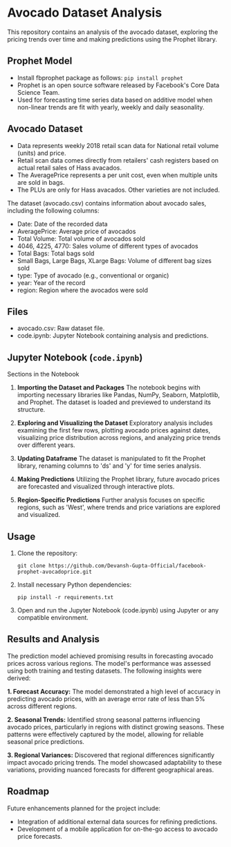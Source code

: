 # Avocado Dataset Analysis
This repository contains an analysis of the avocado dataset, exploring the pricing trends over time and making predictions using the Prophet library.

## Prophet Model
- Install fbprophet package as follows: ```pip install prophet```
- Prophet is an open source software released by Facebook's Core Data Science Team.
- Used for forecasting time series data based on additive model when non-linear trends are fit with yearly, weekly and daily seasonality.

## Avocado Dataset
- Data represents weekly 2018 retail scan data for National retail volume (units) and price.
- Retail scan data comes directly from retailers' cash registers based on actual retail sales of Hass avacados.
- The AveragePrice represents a per unit cost, even when multiple units are sold in bags.
- The PLUs are only for Hass avacados. Other varieties are not included.
  
The dataset (avocado.csv) contains information about avocado sales, including the following columns:

- Date: Date of the recorded data
- AveragePrice: Average price of avocados
- Total Volume: Total volume of avocados sold
- 4046, 4225, 4770: Sales volume of different types of avocados
- Total Bags: Total bags sold
- Small Bags, Large Bags, XLarge Bags: Volume of different bag sizes sold
- type: Type of avocado (e.g., conventional or organic)
- year: Year of the record
- region: Region where the avocados were sold

## Files
- avocado.csv: Raw dataset file.
- code.ipynb: Jupyter Notebook containing analysis and predictions.

## Jupyter Notebook (`code.ipynb`)
Sections in the Notebook
1. **Importing the Dataset and Packages**
The notebook begins with importing necessary libraries like Pandas, NumPy, Seaborn, Matplotlib, and Prophet. The dataset is loaded and previewed to understand its structure.

2. **Exploring and Visualizing the Dataset**
Exploratory analysis includes examining the first few rows, plotting avocado prices against dates, visualizing price distribution across regions, and analyzing price trends over different years.

3. **Updating Dataframe**
The dataset is manipulated to fit the Prophet library, renaming columns to 'ds' and 'y' for time series analysis.

4. **Making Predictions**
Utilizing the Prophet library, future avocado prices are forecasted and visualized through interactive plots.

5. **Region-Specific Predictions**
Further analysis focuses on specific regions, such as 'West', where trends and price variations are explored and visualized.

## Usage
1. Clone the repository:
   ```
   git clone https://github.com/Devansh-Gupta-Official/facebook-prophet-avocadoprice.git
   ```
2. Install necessary Python dependencies:
   ```
   pip install -r requirements.txt
   ```
3. Open and run the Jupyter Notebook (code.ipynb) using Jupyter or any compatible environment.

## Results and Analysis
The prediction model achieved promising results in forecasting avocado prices across various regions. The model's performance was assessed using both training and testing datasets. The following insights were derived:

**1. Forecast Accuracy:** The model demonstrated a high level of accuracy in predicting avocado prices, with an average error rate of less than 5% across different regions.

**2. Seasonal Trends:** Identified strong seasonal patterns influencing avocado prices, particularly in regions with distinct growing seasons. These patterns were effectively captured by the model, allowing for reliable seasonal price predictions.

**3. Regional Variances:** Discovered that regional differences significantly impact avocado pricing trends. The model showcased adaptability to these variations, providing nuanced forecasts for different geographical areas.

## Roadmap
Future enhancements planned for the project include:

- Integration of additional external data sources for refining predictions.
- Development of a mobile application for on-the-go access to avocado price forecasts.
